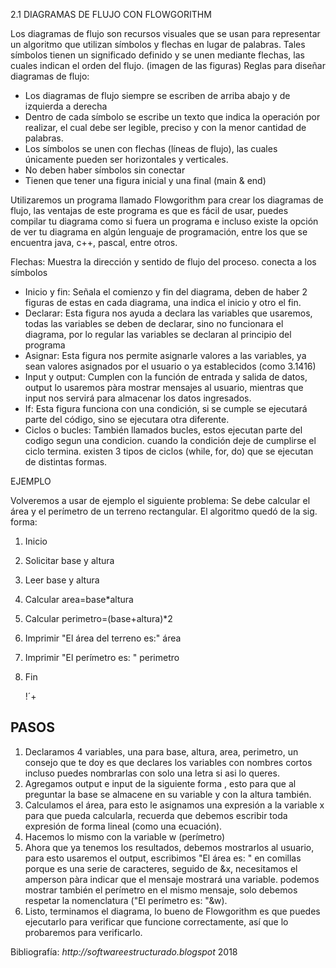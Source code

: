 2.1 DIAGRAMAS DE FLUJO CON FLOWGORITHM

Los diagramas de flujo son recursos visuales que se usan para representar un algoritmo que utilizan símbolos y flechas en lugar de palabras. Tales símbolos tienen un significado definido y se unen mediante flechas, las cuales indican el orden del flujo.
(imagen de las figuras)
Reglas para diseñar diagramas de flujo:
- Los diagramas de flujo siempre se escriben de arriba abajo y de izquierda a derecha
- Dentro de cada símbolo se escribe un texto que indica la operación por realizar, el cual debe ser legible, preciso y con la menor cantidad de palabras.
- Los símbolos se unen con flechas (líneas de flujo), las cuales únicamente pueden ser horizontales y verticales.
- No deben haber símbolos sin conectar
- Tienen que tener una figura inicial y una final (main & end)

Utilizaremos un programa llamado Flowgorithm para crear los diagramas de flujo, las ventajas de este programa es que es fácil de usar, puedes compilar tu diagrama como si fuera un programa e incluso existe la opción de ver tu diagrama en algún lenguaje de programación, entre los que se encuentra java, c++, pascal, entre otros.

Flechas: Muestra la dirección y sentido de flujo del proceso. conecta a los símbolos
- Inicio y fin: Señala el comienzo y fin del diagrama, deben de haber 2 figuras de estas en cada diagrama, una indica el inicio y otro el fin.
- Declarar: Esta figura nos ayuda a declara las variables que usaremos, todas las variables se deben de declarar, sino no funcionara el diagrama, por lo regular las variables se declaran al principio del programa
- Asignar: Esta figura nos permite asignarle valores a las variables, ya sean valores asignados por el usuario o ya establecidos (como 3.1416)
- Input y output: Cumplen con la función de entrada y salida de datos, output lo usaremos pàra mostrar mensajes al usuario, mientras que input nos servirá para almacenar los datos ingresados.
- If: Esta figura funciona con una condición, si se cumple se ejecutará parte del código, sino se ejecutara otra diferente.
- Ciclos o bucles: También llamados bucles, estos ejecutan parte del codigo segun una condicion. cuando la condición deje de cumplirse el ciclo termina. existen 3 tipos de ciclos (while, for, do) que se ejecutan de distintas formas.


EJEMPLO

Volveremos a usar de ejemplo el siguiente problema:
Se debe calcular el área y el perímetro de un terreno rectangular.
El algoritmo quedó de la sig. forma:

1. Inicio
2. Solicitar base y altura
3. Leer base y altura
4. Calcular area=base*altura
5. Calcular perimetro=(base+altura)*2
6. Imprimir "El área del terreno es:" área
7. Imprimir "El perímetro es: " perimetro
8. Fin
   
   !´+
 
## PASOS 
1. Declaramos 4 variables, una para base, altura, area, perimetro, un consejo que te doy es que declares los variables con nombres cortos incluso puedes nombrarlas  con solo una letra si asi lo queres.
2. Agregamos output e input de la siguiente forma , esto para que al preguntar la base se almacene en su variable y con la altura también.
3. Calculamos el área, para esto le asignamos una expresión a la variable x para que pueda calcularla, recuerda que debemos escribir toda expresión de forma lineal (como una ecuación).
4. Hacemos lo mismo con la variable w (perímetro)
5. Ahora que ya tenemos los resultados, debemos mostrarlos al usuario, para esto usaremos el output, escribimos "El área es: " en comillas porque es una serie de caracteres, seguido de &x, necesitamos el amperson pàra indicar que el mensaje mostrará una variable. podemos mostrar también el perímetro en el mismo mensaje, solo debemos respetar la nomenclatura ("El perímetro es: "&w).
6. Listo, terminamos el diagrama, lo bueno de Flowgorithm es que puedes ejecutarlo para verificar que funcione correctamente, así que lo probaremos para verificarlo.


Bibliografía:
_http://softwareestructurado.blogspot_ 2018
